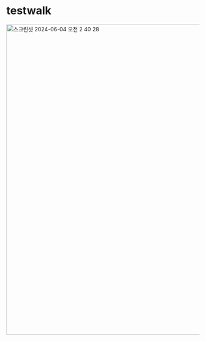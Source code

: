 # testwalk
<img width="810" alt="스크린샷 2024-06-04 오전 2 40 28" src="https://github.com/gorockgorock/testwalk/assets/154955856/2898222a-f1c8-4696-ad05-757b7f0aef34">
